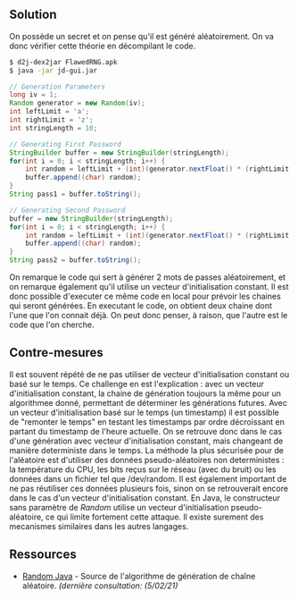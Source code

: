 ## Solution

On possède un secret et on pense qu'il est généré aléatoirement. On va donc vérifier cette théorie en décompilant le code.

```sh
$ d2j-dex2jar FlawedRNG.apk
$ java -jar jd-gui.jar
```
```java
// Generation Parameters
long iv = 1;
Random generator = new Random(iv);
int leftLimit = 'a';
int rightLimit = 'z';
int stringLength = 10;

// Generating First Password
StringBuilder buffer = new StringBuilder(stringLength);
for(int i = 0; i < stringLength; i++) {
	int random = leftLimit + (int)(generator.nextFloat() * (rightLimit - leftLimit + 1));
	buffer.append((char) random);
}
String pass1 = buffer.toString();

// Generating Second Password
buffer = new StringBuilder(stringLength);
for(int i = 0; i < stringLength; i++) {
	int random = leftLimit + (int)(generator.nextFloat() * (rightLimit - leftLimit + 1));
	buffer.append((char) random);
}
String pass2 = buffer.toString();
```

On remarque le code qui sert à générer 2 mots de passes aléatoirement, et on remarque également qu'il utilise un vecteur d'initialisation constant. Il est donc possible d'executer ce même code en local pour prévoir les chaines qui seront générées.
En executant le code, on obtient deux chaine dont l'une que l'on connait déjà. On peut donc penser, à raison, que l'autre est le code que l'on cherche.


## Contre-mesures

Il est souvent répété de ne pas utiliser de vecteur d'initialisation constant ou basé sur le temps. Ce challenge en est l'explication : avec un vecteur d'initialisation constant, la chaine de génération toujours la même pour un algorithmee donné, permettant de déterminer les générations futures. Avec un vecteur d'initialisation basé sur le temps (un timestamp) il est possible de "remonter le temps" en testant les timestamps par ordre décroissant en partant du timestamp de l'heure actuelle. On se retrouve donc dans le cas d'une génération avec vecteur d'initialisation constant, mais changeant de manière deterministe dans le temps.
La méthode la plus sécurisée pour de l'aléatoire est d'utiliser des données pseudo-aléatoires non deterministes : la température du CPU, les bits reçus sur le réseau (avec du bruit) ou les données dans un fichier tel que /dev/random. Il est également important de ne pas réutiliser ces données plusieurs fois, sinon on se retrouverait encore dans le cas d'un vecteur d'initialisation constant.
En Java, le constructeur sans paramètre de *Random* utilise un vecteur d'initialisation pseudo-aléatoire, ce qui limite fortement cette attaque. Il existe surement des mecanismes similaires dans les autres langages.


## Ressources 

* [Random Java] - Source de l'algorithme de génération de chaîne aléatoire. *(dernière consultation: (5/02/21)*


[//]: #

  [Random Java]: <https://www.baeldung.com/java-random-string>
